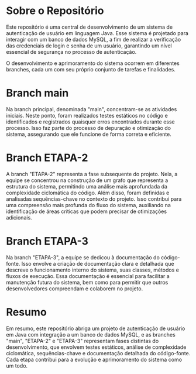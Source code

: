 # Sobre o Repositório

Este repositório é uma central de desenvolvimento de um sistema de autenticação de usuário em linguagem Java. Esse sistema é projetado para interagir com um banco de dados MySQL, a fim de realizar a verificação das credenciais de login e senha de um usuário, garantindo um nível essencial de segurança no processo de autenticação.

O desenvolvimento e aprimoramento do sistema ocorrem em diferentes branches, cada um com seu próprio conjunto de tarefas e finalidades.

# Branch main 
Na branch principal, denominada "main", concentram-se as atividades iniciais. Neste ponto, foram realizados testes estáticos no código e identificados e registrados quaisquer erros encontrados durante esse processo. Isso faz parte do processo de depuração e otimização do sistema, assegurando que ele funcione de forma correta e eficiente.

# Branch ETAPA-2
A branch "ETAPA-2" representa a fase subsequente do projeto. Nela, a equipe se concentrou na construção de um grafo que representa a estrutura do sistema, permitindo uma análise mais aprofundada da complexidade ciclomática do código. Além disso, foram definidas e analisadas sequências-chave no contexto do projeto. Isso contribui para uma compreensão mais profunda do fluxo do sistema, auxiliando na identificação de áreas críticas que podem precisar de otimizações adicionais.

# Branch ETAPA-3
Na branch "ETAPA-3", a equipe se dedicou à documentação do código-fonte. Isso envolve a criação de documentação clara e detalhada que descreve o funcionamento interno do sistema, suas classes, métodos e fluxos de execução. Essa documentação é essencial para facilitar a manutenção futura do sistema, bem como para permitir que outros desenvolvedores compreendam e colaborem no projeto.

# Resumo
Em resumo, este repositório abriga um projeto de autenticação de usuário em Java com integração a um banco de dados MySQL, e as branches "main", "ETAPA-2" e "ETAPA-3" representam fases distintas do desenvolvimento, que envolvem testes estáticos, análise de complexidade ciclomática, sequências-chave e documentação detalhada do código-fonte. Cada etapa contribui para a evolução e aprimoramento do sistema como um todo.
